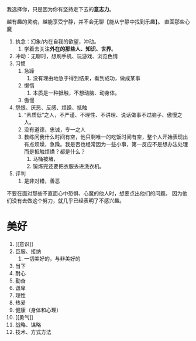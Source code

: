 我选择你，只是因为你有坚持走下去的**意志力**。

越有趣的灵魂，越能享受宁静，并不会无聊【能从宁静中找到乐趣】。
直面那些心魔
1. 执念：幻象/内在自我的欲望，冲动。
	1. 学着去关注**外在的那些人、知识、世界**。
2. 冲动：无聊时，想刷手机、玩游戏、浏览色情
3. 习惯
	1. 急躁
		1. 没有理由地急于得到结果，看到成功，做成某事
	2. 懒惰
		1. 本质是一种抵触，不想动脑、动身体。
	3. 傲慢
4. 怨恨、厌恶、反感、烦躁、抵触
	1. “素质低”之人，不严谨、不理性、不讲理、说话做事不过脑子、傲慢之人。
	2. 没有道德，忠诚，专一之人
	3. 教练问我什么时间有空，他只剩唯一的吃饭时间有空，整个人开始表现出有点烦燥，急躁。我是否也经常因为一些小事，第一反应不是想办法处理而是抵触烦燥？都是什么？
		1. 马桶被堵，
		2. 锻炼完还要把衣服丢进洗衣机。
5. 评判
	1. 是非对错，善恶

不要在面对那些不直面心中恐惧、心魔的他人时，想要点出他们的问题。
因为他们没有去做这个努力，就几乎已经表明了不感兴趣。

# 美好
1. [[意识]] 
2. 臣服、接纳
	1. 一切美好的，与非美好的
3. 当下
4. 耐心
5. 勤奋
6. 谦卑
7. 理性
8. 热爱
9. 健康（身体和心理）
10. [[勇气]] 
11. 战略、谋略
12. 技术、方式方法